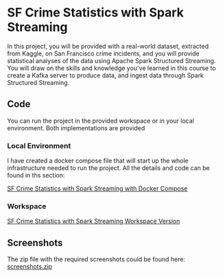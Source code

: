 # SF Crime Statistics with Spark Streaming

In this project, you will be provided with a real-world dataset, extracted from Kaggle, on San Francisco crime incidents, and you will provide statistical analyses of the data using Apache Spark Structured Streaming. You will draw on the skills and knowledge you've learned in this course to create a Kafka server to produce data, and ingest data through Spark Structured Streaming.


## Code
You can run the project in the provided workspace or in your local environment. Both implementations are provided

### Local Environment
I have created a docker compose file that will start up the whole infrastructure needed to run the project. All the details and code can be found in ths section:

[SF Crime Statistics with Spark Streaming with Docker Compose](local_environment/README.md)


### Workspace

[SF Crime Statistics with Spark Streaming Workspace Version](workspace/README.md)

## Screenshots

The zip file with the required screenshots could be found here:
[screenshots.zip](screenshots.zip)